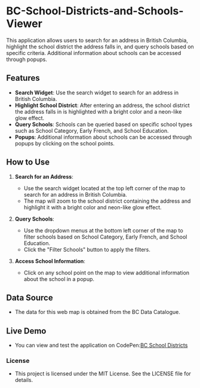 # BC-School-Districts-and-Schools-Viewer

This application allows users to search for an address in British Columbia, highlight the school district the address falls in, and query schools based on specific criteria. Additional information about schools can be accessed through popups.

## Features

- **Search Widget**: Use the search widget to search for an address in British Columbia.
- **Highlight School District**: After entering an address, the school district the address falls in is highlighted with a bright color and a neon-like glow effect.
- **Query Schools**: Schools can be queried based on specific school types such as School Category, Early French, and School Education.
- **Popups**: Additional information about schools can be accessed through popups by clicking on the school points.

## How to Use

1. **Search for an Address**:
   - Use the search widget located at the top left corner of the map to search for an address in British Columbia.
   - The map will zoom to the school district containing the address and highlight it with a bright color and neon-like glow effect.

2. **Query Schools**:
   - Use the dropdown menus at the bottom left corner of the map to filter schools based on School Category, Early French, and School Education.
   - Click the "Filter Schools" button to apply the filters.

3. **Access School Information**:
   - Click on any school point on the map to view additional information about the school in a popup.

## Data Source
   - The data for this web map is obtained from the BC Data Catalogue.

## Live Demo
   - You can view and test the application on CodePen:[BC School Districts](https://codepen.io/baddae/pen/YzmQdEB)  

### License
   - This project is licensed under the MIT License. See the LICENSE file for details.
